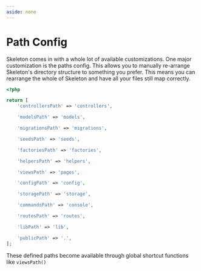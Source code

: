 ```yaml
---
aside: none
---
```


# Path Config

Skeleton comes in with a whole lot of available customizations. One major customization is the paths config. This allows you to manually re-arrange Skeleton's directory structure to something you prefer. This means you can rearrange the whole of Skeleton and have all your files still map correctly.

```php
<?php

return [
	'controllersPath' => 'controllers',

	'modelsPath' => 'models',

	'migrationsPath' => 'migrations',

	'seedsPath' => 'seeds',

	'factoriesPath' => 'factories',

	'helpersPath' => 'helpers',

	'viewsPath' => 'pages',

	'configPath' => 'config',

	'storagePath' => 'storage',

	'commandsPath' => 'console',

	'routesPath' => 'routes',

	'libPath' => 'lib',

	'publicPath' => '.',
];
```

These defined paths become available through global shortcut functions like `viewsPath()`
